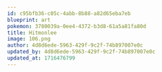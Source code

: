 ```yaml
---
id: c95bfb36-c05c-4abb-8b88-a82d65eba7eb
blueprint: art
pokemon: 3780039a-0ee4-4372-b3d8-61a5a81fa80d
title: Hitmonlee
image: 106.png
author: 4d8d6ede-5963-429f-9c2f-74b897007e0c
updated_by: 4d8d6ede-5963-429f-9c2f-74b897007e0c
updated_at: 1716476799
---
```

